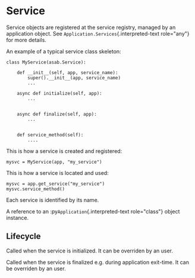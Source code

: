 Service
=======

Service objects are registered at the service registry, managed by an
application object. See `Application.Services`{.interpreted-text
role="any"} for more details.

An example of a typical service class skeleton:

``` {.python}
class MyService(asab.Service):

    def __init__(self, app, service_name):
        super().__init__(app, service_name)
        ...

    async def initialize(self, app):
        ...


    async def finalize(self, app):
        ...


    def service_method(self):
        ....
```

This is how a service is created and registered:

``` {.python}
mysvc = MyService(app, "my_service")
```

This is how a service is located and used:

``` {.python}
mysvc = app.get_service("my_service")
mysvc.service_method()
```

Each service is identified by its name.

A reference to an :py`Application`{.interpreted-text role="class"}
object instance.

Lifecycle
---------

Called when the service is initialized. It can be overriden by an user.

Called when the service is finalized e.g. during application exit-time.
It can be overriden by an user.
